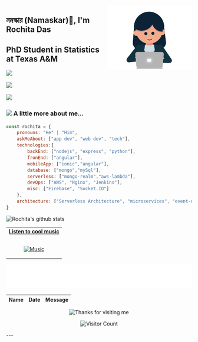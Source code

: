 <img align='right' src="https://github.com/rochita07/rochita07/blob/main/coding_gif.gif" width="230" >


##  নমস্কার (Namaskar)🙏, I'm Rochita Das 
##  PhD Student in Statistics at Texas A&M

[![](https://img.shields.io/badge/LinkedIn-rochitadas-blue)](https://www.linkedin.com/in/rochitadas/)

[![](https://img.shields.io/badge/Website-rochitadas-green)](https://rochita07.github.io/rochitadas.github.io/generic.html)

[![](https://img.shields.io/badge/Gmail-rochita.das.stat@gmail.com-red)](mailto:rochita.das.stat@gmail.com)


### <img src="https://media.giphy.com/media/VgCDAzcKvsR6OM0uWg/giphy.gif" width="50"> A little more about me...  

```javascript
const rochita = {
    pronouns: "He" | "Him",
    askMeAbout: ["app dev", "web dev", "tech"],
    technologies:{
        backEnd: ["nodejs", "express", "python"],
        fronEnd: ["angular"],
        mobileApp: ["ionic","angular"],
        database: ["mongo","mySql"],
        serverless: ["mongo-realm","aws-lambda"],
        devOps: ["AWS", "Nginx", "Jenkins"],
        misc: ["Firebase", "Socket.IO"]
    },
    architecture: ["Serverless Architecture", "microservices", "event-driven", "Single page applications"],
}
```

![Rochita's github stats](https://github-readme-stats.vercel.app/api?username=rochita07&hide=["issues"]&show_icons=true)





<!-- Social -->
<table width="100%" align="center">

<td align="center">
<a href="https://www.youtube.com/watch?v=LZ8BJfU-7t8">
<strong>Listen to cool music</strong>
<br />
<br />


<p>
<img height="100" alt="Music" src="https://raw.githubusercontent.com/BrunnerLivio/brunnerlivio/master/images/music.gif"> 
</a>
</p>

</td>
</tr>
</table>

<div align="center">
<a href="https://github.com/rochita07/rochita07/issues/1#issuecomment-new"><img src="https://raw.githubusercontent.com/BrunnerLivio/brunnerlivio/master/images/guestbook.svg"></a> 
</div>

<!-- Guestbook -->
| Name | Date | Message |
|---|---|---|

<!-- /Guestbook -->

<!-- Footer -->

<div align="center">

<img height="120" alt="Thanks for visiting me" width="100%" src="https://raw.githubusercontent.com/BrunnerLivio/brunnerlivio/master/images/marquee.svg" />
<br />

![Visitor Count](https://profile-counter.glitch.me/rochita07/count.svg)
    

</div>
---






<!---
rochita07/rochita07 is a ✨ special ✨ repository because its `README.md` (this file) appears on your GitHub profile.
You can click the Preview link to take a look at your changes.

⭐️ From [@ashrafkm](https://github.com/ashrafkm)
--->
